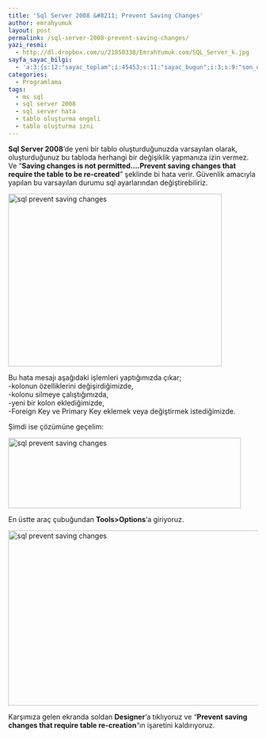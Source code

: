 ```yaml
---
title: 'Sql Server 2008 &#8211; Prevent Saving Changes'
author: emrahyumuk
layout: post
permalink: /sql-server-2008-prevent-saving-changes/
yazi_resmi:
  - http://dl.dropbox.com/u/21850338/EmrahYumuk.com/SQL_Server_k.jpg
sayfa_sayac_bilgi:
  - 'a:3:{s:12:"sayac_toplam";i:45453;s:11:"sayac_bugun";i:3;s:9:"son_okuma";i:1366295002;}'
categories:
  - Programlama
tags:
  - ms sql
  - sql server 2008
  - sql server hata
  - tablo oluşturma engeli
  - tablo oluşturma izni
---
```

**Sql Server 2008**&#8216;de yeni bir tablo oluşturduğunuzda varsayılan olarak, oluşturduğunuz bu tabloda herhangi bir değişiklik yapmanıza izin vermez. Ve &#8220;**Saving changes is not permitted&#8230;.Prevent saving changes that require the table to be re-created**&#8221; şeklinde bi hata verir. Güvenlik amacıyla yapılan bu varsayılan durumu sql ayarlarından değiştirebiliriz.

<!--more-->

<img title="sql prevent saving changes" src="http://dl.dropbox.com/u/21850338/EmrahYumuk.com/sql-prevent-saving-changes/prevent-01.png" alt="sql prevent saving changes" width="431" height="348" />

Bu hata mesajı aşağıdaki işlemleri yaptığımızda çıkar;  
-kolonun özelliklerini değişirdiğimizde,  
-kolonu silmeye çalıştığımızda,  
-yeni bir kolon eklediğimizde,  
-Foreign Key ve Primary Key eklemek veya değiştirmek istediğimizde.

Şimdi ise çözümüne geçelim:

<img class="alignnone" title="sql prevent saving changes" src="http://dl.dropbox.com/u/21850338/EmrahYumuk.com/sql-prevent-saving-changes/prevent-02.png" alt="sql prevent saving changes" width="470" height="142" />

En üstte araç çubuğundan **Tools>Options**&#8216;a giriyoruz.

<img class="alignnone" title="sql prevent saving changes" src="http://dl.dropbox.com/u/21850338/EmrahYumuk.com/sql-prevent-saving-changes/prevent-03.png" alt="sql prevent saving changes" width="608" height="353" />

Karşımıza gelen ekranda soldan **Designer**&#8216;a tıklıyoruz ve &#8220;**Prevent saving changes that require table re-creation**&#8220;ın işaretini kaldırıyoruz.